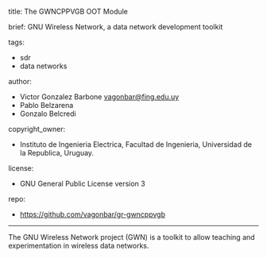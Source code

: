 title: The GWNCPPVGB OOT Module

brief: GNU Wireless Network, a data network development toolkit

tags:
  - sdr
  - data networks

author:
  - Victor Gonzalez Barbone vagonbar@fing.edu.uy
  - Pablo Belzarena
  - Gonzalo Belcredi

copyright_owner:
  - Instituto de Ingenieria Electrica, Facultad de Ingenieria, Universidad de la Republica, Uruguay.

license: 
  - GNU General Public License version 3

repo:
  - https://github.com/vagonbar/gr-gwncppvgb
---
The GNU Wireless Network project (GWN) is a toolkit to allow teaching and experimentation in wireless data networks.
